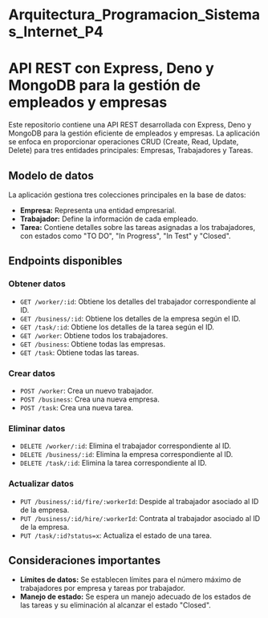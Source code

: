 # Arquitectura_Programacion_Sistemas_Internet_P4

# API REST con Express, Deno y MongoDB para la gestión de empleados y empresas

Este repositorio contiene una API REST desarrollada con Express, Deno y MongoDB para la gestión eficiente de empleados y empresas. La aplicación se enfoca en proporcionar operaciones CRUD (Create, Read, Update, Delete) para tres entidades principales: Empresas, Trabajadores y Tareas.

## Modelo de datos
La aplicación gestiona tres colecciones principales en la base de datos:

- **Empresa:** Representa una entidad empresarial.
- **Trabajador:** Define la información de cada empleado.
- **Tarea:** Contiene detalles sobre las tareas asignadas a los trabajadores, con estados como "TO DO", "In Progress", "In Test" y "Closed".

## Endpoints disponibles

### Obtener datos
- `GET /worker/:id`: Obtiene los detalles del trabajador correspondiente al ID.
- `GET /business/:id`: Obtiene los detalles de la empresa según el ID.
- `GET /task/:id`: Obtiene los detalles de la tarea según el ID.
- `GET /worker`: Obtiene todos los trabajadores.
- `GET /business`: Obtiene todas las empresas.
- `GET /task`: Obtiene todas las tareas.

### Crear datos
- `POST /worker`: Crea un nuevo trabajador.
- `POST /business`: Crea una nueva empresa.
- `POST /task`: Crea una nueva tarea.

### Eliminar datos
- `DELETE /worker/:id`: Elimina el trabajador correspondiente al ID.
- `DELETE /business/:id`: Elimina la empresa correspondiente al ID.
- `DELETE /task/:id`: Elimina la tarea correspondiente al ID.

### Actualizar datos
- `PUT /business/:id/fire/:workerId`: Despide al trabajador asociado al ID de la empresa.
- `PUT /business/:id/hire/:workerId`: Contrata al trabajador asociado al ID de la empresa.
- `PUT /task/:id?status=x`: Actualiza el estado de una tarea.

## Consideraciones importantes
- **Límites de datos:** Se establecen límites para el número máximo de trabajadores por empresa y tareas por trabajador.
- **Manejo de estado:** Se espera un manejo adecuado de los estados de las tareas y su eliminación al alcanzar el estado "Closed".
